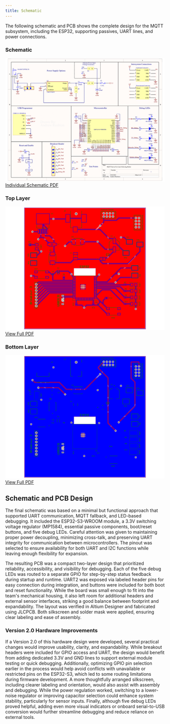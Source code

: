 ```yaml
---
title: Schematic
---
```


The following schematic and PCB shows the complete design for the MQTT subsystem, including the ESP32, supporting passives, UART lines, and power connections.

### Schematic
![Individual Schematic](Images/Schematic-1.png)
[Individual Schematic PDF](Images/Schematic.pdf)

### Top Layer
![Top Layer](Images/PCB_Top-1.png)
[View Full PDF](Images/PCB_Top.pdf)

### Bottom Layer
![Bottom Layer](Images/PCB_Bottom-1.png)
[View Full PDF](Images/PCB_Bottom.pdf)

## Schematic and PCB Design

The final schematic was based on a minimal but functional approach that supported UART communication, MQTT fallback, and LED-based debugging. It included the ESP32-S3-WROOM module, a 3.3V switching voltage regulator (MP1584), essential passive components, boot/reset buttons, and five debug LEDs. Careful attention was given to maintaining proper power decoupling, minimizing cross-talk, and preserving UART integrity for communication between microcontrollers. The pinout was selected to ensure availability for both UART and I2C functions while leaving enough flexibility for expansion.

The resulting PCB was a compact two-layer design that prioritized reliability, accessibility, and visibility for debugging. Each of the five debug LEDs was routed to a separate GPIO for step-by-step status feedback during startup and runtime. UART2 was exposed via labeled header pins for easy connection during integration, and buttons were included for both boot and reset functionality. While the board was small enough to fit into the team's mechanical housing, it also left room for additional headers and external sensor interfaces, striking a good balance between footprint and expandability. The layout was verified in Altium Designer and fabricated using JLCPCB. Both silkscreen and solder mask were applied, ensuring clear labeling and ease of assembly.

### Version 2.0 Hardware Improvements

If a Version 2.0 of this hardware design were developed, several practical changes would improve usability, clarity, and expandability. While breakout headers were included for GPIO access and UART, the design would benefit from adding dedicated 3.3V and GND lines to support external module testing or quick debugging. Additionally, optimizing GPIO pin selection earlier in the process would help avoid conflicts with unavailable or restricted pins on the ESP32-S3, which led to some routing limitations during firmware development. A more thoughtfully arranged silkscreen, including clearer labeling and orientation, would also assist with assembly and debugging. While the power regulation worked, switching to a lower-noise regulator or improving capacitor selection could enhance system stability, particularly for sensor inputs. Finally, although five debug LEDs proved helpful, adding even more visual indicators or onboard serial-to-USB conversion would further streamline debugging and reduce reliance on external tools.
